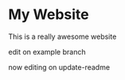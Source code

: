 # My Website

This is a really awesome website

edit on example branch

now editing on update-readme
